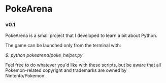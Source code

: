 # PokeArena #
### v0.1 ###

PokeArena is a small project that I developed to learn a bit about Python.

The game can be launched only from the terminal with:

*$: python pokearena/poke_helper.py*

Feel free to do whatever you'd like with these scripts, but be aware that all Pokemon-related copyright and trademarks are owned by Nintento/Pokemon.